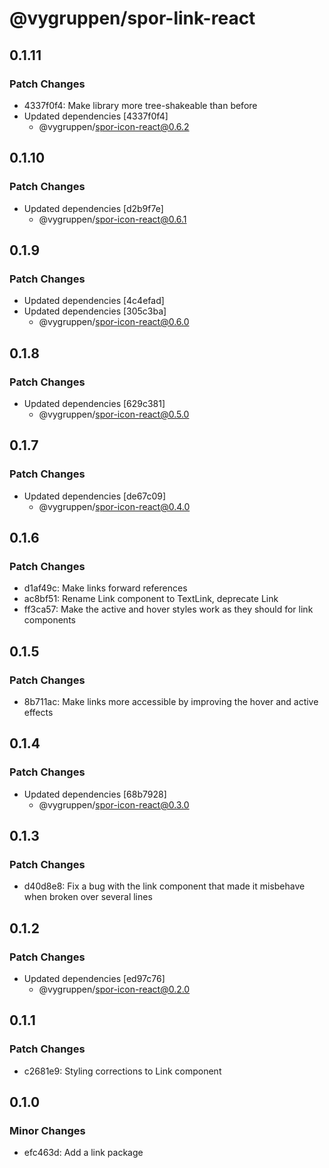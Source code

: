 # @vygruppen/spor-link-react

## 0.1.11

### Patch Changes

- 4337f0f4: Make library more tree-shakeable than before
- Updated dependencies [4337f0f4]
  - @vygruppen/spor-icon-react@0.6.2

## 0.1.10

### Patch Changes

- Updated dependencies [d2b9f7e]
  - @vygruppen/spor-icon-react@0.6.1

## 0.1.9

### Patch Changes

- Updated dependencies [4c4efad]
- Updated dependencies [305c3ba]
  - @vygruppen/spor-icon-react@0.6.0

## 0.1.8

### Patch Changes

- Updated dependencies [629c381]
  - @vygruppen/spor-icon-react@0.5.0

## 0.1.7

### Patch Changes

- Updated dependencies [de67c09]
  - @vygruppen/spor-icon-react@0.4.0

## 0.1.6

### Patch Changes

- d1af49c: Make links forward references
- ac8bf51: Rename Link component to TextLink, deprecate Link
- ff3ca57: Make the active and hover styles work as they should for link components

## 0.1.5

### Patch Changes

- 8b711ac: Make links more accessible by improving the hover and active effects

## 0.1.4

### Patch Changes

- Updated dependencies [68b7928]
  - @vygruppen/spor-icon-react@0.3.0

## 0.1.3

### Patch Changes

- d40d8e8: Fix a bug with the link component that made it misbehave when broken over several lines

## 0.1.2

### Patch Changes

- Updated dependencies [ed97c76]
  - @vygruppen/spor-icon-react@0.2.0

## 0.1.1

### Patch Changes

- c2681e9: Styling corrections to Link component

## 0.1.0

### Minor Changes

- efc463d: Add a link package
